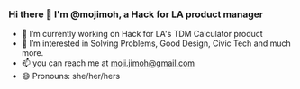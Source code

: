 ### Hi there 👋 I'm @mojimoh, a Hack for LA product manager
- 🔭 I’m currently working on Hack for LA's TDM Calculator product
- 👀 I’m interested in Solving Problems, Good Design, Civic Tech and much more.
- 📫 you can reach me at moji.jimoh@gmail.com
- 😄 Pronouns: she/her/hers

<!--
**mojimoh/mojimoh** is a ✨ _special_ ✨ repository because its `README.md` (this file) appears on your GitHub profile.

Here are some ideas to get you started:

- 🔭 I’m currently working on ...
- 🌱 I’m currently learning ...
- 👯 I’m looking to collaborate on ...
- 🤔 I’m looking for help with ...
- 💬 Ask me about ...
- 📫 How to reach me: ...
- 😄 Pronouns: ...
- ⚡ Fun fact: ...
-->
